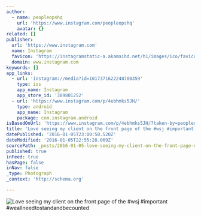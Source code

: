 ```yaml
---
author:
  - name: peopleopshq
    url: 'https://www.instagram.com/peopleopshq'
    avatar: {}
related: []
publisher:
  url: 'https://www.instagram.com'
  name: Instagram
  favicon: 'https://instagramstatic-a.akamaihd.net/h1/images/ico/favicon.ico/7cdab0872b15.ico'
  domain: www.instagram.com
keywords: []
app_links:
  - url: 'instagram://media?id=1017371622248780359'
    type: ios
    app_name: Instagram
    app_store_id: '389801252'
  - url: 'https://www.instagram.com/p/4ebhmks5JH/'
    type: android
    app_name: Instagram
    package: com.instagram.android
isBasedOnUrl: 'https://www.instagram.com/p/4ebhmks5JH/?taken-by=peopleopshq'
title: 'Love seeing my client on the front page of the #wsj #important #weallneedtostandandbecounted'
datePublished: '2016-01-05T23:00:50.520Z'
dateModified: '2016-01-05T22:55:28.069Z'
sourcePath: _posts/2016-01-05-love-seeing-my-client-on-the-front-page-of-the-wsj-importa.md
published: true
inFeed: true
hasPage: false
inNav: false
_type: Photograph
_context: 'http://schema.org'

---
```

![Love seeing my client on the front page of the &num;wsj &num;important &num;weallneedtostandandbecounted](https://scontent.cdninstagram.com/hphotos-xat1/t51.2885-15/e15/11374715_1624357741168559_1180443126_n.jpg)